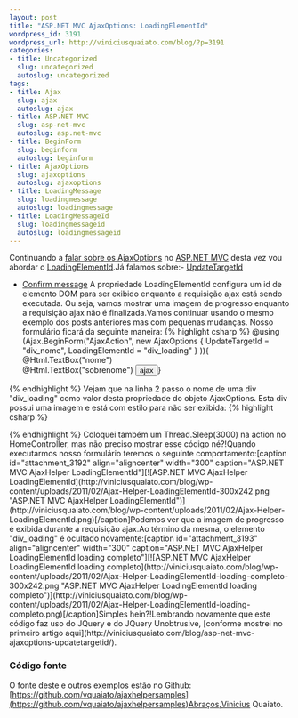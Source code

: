 ```yaml
--- 
layout: post
title: "ASP.NET MVC AjaxOptions: LoadingElementId"
wordpress_id: 3191
wordpress_url: http://viniciusquaiato.com/blog/?p=3191
categories: 
- title: Uncategorized
  slug: uncategorized
  autoslug: uncategorized
tags: 
- title: Ajax
  slug: ajax
  autoslug: ajax
- title: ASP.NET MVC
  slug: asp-net-mvc
  autoslug: asp.net-mvc
- title: BeginForm
  slug: beginform
  autoslug: beginform
- title: AjaxOptions
  slug: ajaxoptions
  autoslug: ajaxoptions
- title: LoadingMessage
  slug: loadingmessage
  autoslug: loadingmessage
- title: LoadingMessageId
  slug: loadingmessageid
  autoslug: loadingmessageid
---
```

Continuando a [falar sobre os AjaxOptions](http://viniciusquaiato.com/blog/tag/ajaxoptions/) no [ASP.NET MVC](http://viniciusquaiato.com/blog/category/dotnet/asp-net-dotnet/asp-net-mvc/) desta vez vou abordar o [LoadingElementId](http://msdn.microsoft.com/en-us/library/system.web.mvc.ajax.ajaxoptions.loadingelementid.aspx).Já falamos sobre:- [UpdateTargetId](http://viniciusquaiato.com/blog/asp-net-mvc-ajaxoptions-updatetargetid/)
- [Confirm message](http://viniciusquaiato.com/blog/asp-net-mvc-ajaxoptions-confirm-message/)
A propriedade LoadingElementId configura um id de elemento DOM para ser exibido enquanto a requisição ajax está sendo executada. Ou seja, vamos mostrar uma imagem de progresso enquanto a requisição ajax não é finalizada.Vamos continuar usando o mesmo exemplo dos posts anteriores mas com pequenas mudanças. Nosso formulário ficará da seguinte maneira:
{% highlight csharp %}
@using (Ajax.BeginForm("AjaxAction",    new AjaxOptions { UpdateTargetId = "div_nome", LoadingElementId = "div_loading" }
)){    @Html.TextBox("nome")<br />    @Html.TextBox("sobrenome")    <input type="submit" value="ajax" />}

{% endhighlight %}
Vejam que na linha 2 passo o nome de uma div "div_loading" como valor desta propriedade do objeto AjaxOptions. Esta div possui uma imagem e está com estilo para não ser exibida:
{% highlight csharp %}
<div id="div_loading" style="display:none;
    ">    <img src="@Url.Content("~/Content/loading.gif")" /></div>
{% endhighlight %}
Coloquei também um Thread.Sleep(3000) na action no HomeController, mas não preciso mostrar esse código né?!Quando executarmos nosso formulário teremos o seguinte comportamento:[caption id="attachment_3192" align="aligncenter" width="300" caption="ASP.NET MVC AjaxHelper LoadingElementId"][![ASP.NET MVC AjaxHelper LoadingElementId](http://viniciusquaiato.com/blog/wp-content/uploads/2011/02/Ajax-Helper-LoadingElementId-300x242.png "ASP.NET MVC AjaxHelper LoadingElementId")](http://viniciusquaiato.com/blog/wp-content/uploads/2011/02/Ajax-Helper-LoadingElementId.png)[/caption]Podemos ver que a imagem de progresso é exibida durante a requisição ajax.Ao término da mesma, o elemento "div_loading" é ocultado novamente:[caption id="attachment_3193" align="aligncenter" width="300" caption="ASP.NET MVC AjaxHelper LoadingElementId loading completo"][![ASP.NET MVC AjaxHelper LoadingElementId loading completo](http://viniciusquaiato.com/blog/wp-content/uploads/2011/02/Ajax-Helper-LoadingElementId-loading-completo-300x242.png "ASP.NET MVC AjaxHelper LoadingElementId loading completo")](http://viniciusquaiato.com/blog/wp-content/uploads/2011/02/Ajax-Helper-LoadingElementId-loading-completo.png)[/caption]Simples hein?!Lembrando novamente que este código faz uso do JQuery e do JQuery Unobtrusive, [conforme mostrei no primeiro artigo aqui](http://viniciusquaiato.com/blog/asp-net-mvc-ajaxoptions-updatetargetid/).

### Código fonte
O fonte deste e outros exemplos estão no Github: [https://github.com/vquaiato/ajaxhelpersamples](https://github.com/vquaiato/ajaxhelpersamples)Abraços,Vinicius Quaiato.
